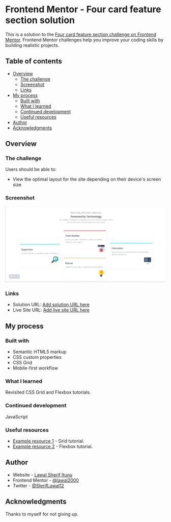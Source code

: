 # Frontend Mentor - Four card feature section solution

This is a solution to the [Four card feature section challenge on Frontend Mentor](https://www.frontendmentor.io/challenges/four-card-feature-section-weK1eFYK). Frontend Mentor challenges help you improve your coding skills by building realistic projects. 

## Table of contents

- [Overview](#overview)
  - [The challenge](#the-challenge)
  - [Screenshot](#screenshot)
  - [Links](#links)
- [My process](#my-process)
  - [Built with](#built-with)
  - [What I learned](#what-i-learned)
  - [Continued development](#continued-development)
  - [Useful resources](#useful-resources)
- [Author](#author)
- [Acknowledgments](#acknowledgments)


## Overview

### The challenge

Users should be able to:

- View the optimal layout for the site depending on their device's screen size

### Screenshot

![Preview](images/preview.png)

### Links

- Solution URL: [Add solution URL here](https://github.com/lawal-sherif-itunu/four-card-feature-section-master)
- Live Site URL: [Add live site URL here](https://lawal-sherif-itunu.github.io/four-card-feature-section-master)

## My process

### Built with

- Semantic HTML5 markup
- CSS custom properties
- CSS Grid
- Mobile-first workflow


### What I learned

Revisited CSS Grid and Flexbox tutorials.


### Continued development

JavaScript

### Useful resources

- [Example resource 1](https://youtu.be/EiNiSFIPIQE) - Grid tutorial.
- [Example resource 2](https://youtu.be/JJSoEo8JSnc) - Flexbox tutorial.

## Author

- Website - [Lawal Sherif Itunu](https://github.com/lawal-sherif-itunu)
- Frontend Mentor - [@lawal2000](https://www.frontendmentor.io/profile/lawal2000)
- Twitter - [@SlerifLawal12](https://twitter.com/SherifLawal12)


## Acknowledgments

Thanks to myself for not giving up.

